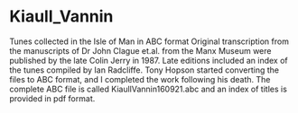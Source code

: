 # Kiaull_Vannin
 Tunes collected in the Isle of Man in ABC format
Original transcription from the manuscripts of Dr John Clague et.al. from the Manx Museum were published by the late Colin Jerry in 1987. Late editions included an index of the tunes compiled by Ian Radcliffe.  Tony Hopson started converting the files to ABC format, and I completed the work following his death.
The complete ABC file is called KiaullVannin160921.abc and an index of titles is provided in pdf format.
